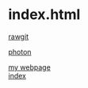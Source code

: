 # index.html


<a href="https://rawgit.com/IggyRekter/photon/master/index.html">rawgit</a><br>

<a href="https://iggyrekter.github.io/photon/">photon</a><br>

<a href="webpage.html">my webpage</a><br>
<a href="index.html">index</a><br>





